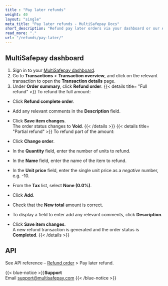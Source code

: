 ```yaml
---
title : "Pay later refunds"
weight: 40
layout: "single"
meta_title: "Pay later refunds - MultiSafepay Docs"
short_description: "Refund pay later orders via your dashboard or our API."
read_more: "."
url: "/refunds/pay-later/"
---
```

## MultiSafepay dashboard

1. Sign in to your [MultiSafepay dashboard](https://merchant.multisafepay.com).
2. Go to **Transactions** > **Transaction overview**, and click on the relevant transaction to open the **Transaction details** page.
3. Under **Order summary**, click **Refund order**.
{{< details title= "Full refund" >}} 
To refund the full amount:

- Click **Refund complete order**.
- Add any relevant comments in the **Description** field.
- Click **Save item changes**.  
  The order status changes to **Void**.
{{< /details >}}
{{< details title= "Partial refund" >}} 
To refund part of the amount:

- Click **Change order**.
- In the **Quantity** field, enter the number of units to refund.
- In the **Name** field, enter the name of the item to refund.
- In the **Unit price** field, enter the single unit price as a _negative_ number, e.g. -10.
- From the **Tax** list, select **None (0.0%)**. 
- Click **Add**.
- Check that the **New total** amount is correct. 
- To display a field to enter add any relevant comments, click **Description**.
- Click **Save item changes**.  
  A new refund transaction is generated and the order status is **Completed**.
{{< /details >}}

## API

See API reference – [Refund order](https://docs-api.multisafepay.com/reference/refundorder) > Pay later refund.

{{< blue-notice >}}**Support** <br> Email support@multisafepay.com {{< /blue-notice >}}